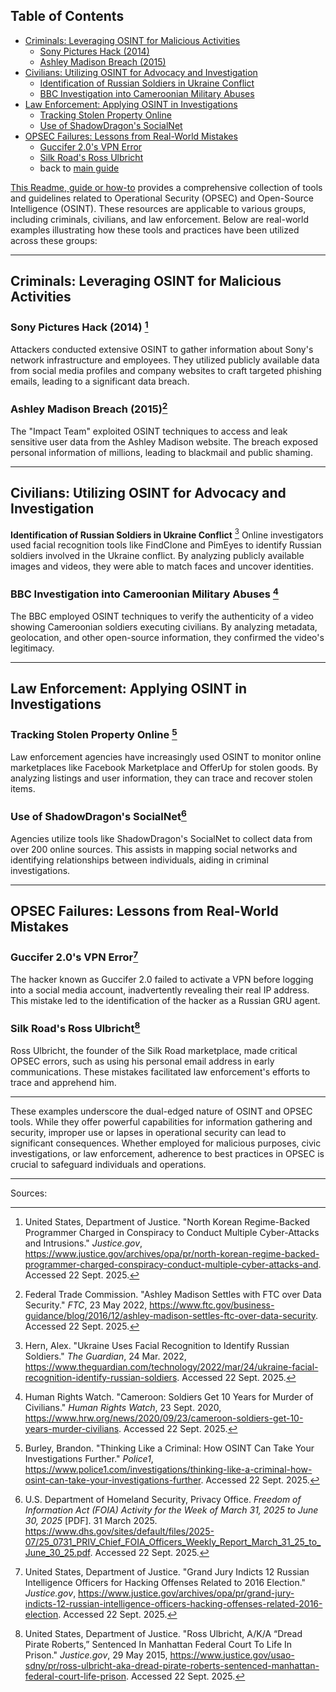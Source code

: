 ## Table of Contents

- [Criminals: Leveraging OSINT for Malicious Activities](#criminals-leveraging-osint-for-malicious-activities)
  - [Sony Pictures Hack (2014)](#sony-pictures-hack-2014)
  - [Ashley Madison Breach (2015)](#ashley-madison-breach-2015)
- [Civilians: Utilizing OSINT for Advocacy and Investigation](#civilians-utilizing-osint-for-advocacy-and-investigation)
  - [Identification of Russian Soldiers in Ukraine Conflict](#identification-of-russian-soldiers-in-ukraine-conflict)
  - [BBC Investigation into Cameroonian Military Abuses](#bbc-investigation-into-cameroonian-military-abuses)
- [Law Enforcement: Applying OSINT in Investigations](#law-enforcement-applying-osint-in-investigations)
  - [Tracking Stolen Property Online](#tracking-stolen-property-online)
  - [Use of ShadowDragon's SocialNet](#use-of-shadowdragons-socialnet)
- [OPSEC Failures: Lessons from Real-World Mistakes](#opsec-failures-lessons-from-real-world-mistakes)
  - [Guccifer 2.0's VPN Error](#guccifer-20s-vpn-error)
  - [Silk Road's Ross Ulbricht](#silk-roads-ross-ulbricht)
  - back to [main guide](../README.md)

[This Readme, guide or how-to](../README.md) provides a comprehensive collection of tools and guidelines related to Operational Security (OPSEC) and Open-Source Intelligence (OSINT). These resources are applicable to various groups, including criminals, civilians, and law enforcement. Below are real-world examples illustrating how these tools and practices have been utilized across these groups:

---

## Criminals: Leveraging OSINT for Malicious Activities

### **Sony Pictures Hack (2014)** [^dojnk]
Attackers conducted extensive OSINT to gather information about Sony's network infrastructure and employees. They utilized publicly available data from social media profiles and company websites to craft targeted phishing emails, leading to a significant data breach. 

### **Ashley Madison Breach (2015)**[^ftcamd]
The "Impact Team" exploited OSINT techniques to access and leak sensitive user data from the Ashley Madison website. The breach exposed personal information of millions, leading to blackmail and public shaming. 

---

## Civilians: Utilizing OSINT for Advocacy and Investigation

**Identification of Russian Soldiers in Ukraine Conflict** [^guardian]
Online investigators used facial recognition tools like FindClone and PimEyes to identify Russian soldiers involved in the Ukraine conflict. By analyzing publicly available images and videos, they were able to match faces and uncover identities. 

### **BBC Investigation into Cameroonian Military Abuses** [^hrwcam]
The BBC employed OSINT techniques to verify the authenticity of a video showing Cameroonian soldiers executing civilians. By analyzing metadata, geolocation, and other open-source information, they confirmed the video's legitimacy. 

---

## Law Enforcement: Applying OSINT in Investigations

### **Tracking Stolen Property Online** [^police1]
Law enforcement agencies have increasingly used OSINT to monitor online marketplaces like Facebook Marketplace and OfferUp for stolen goods. By analyzing listings and user information, they can trace and recover stolen items. 

### **Use of ShadowDragon's SocialNet**[^dhsfoia]
Agencies utilize tools like ShadowDragon's SocialNet to collect data from over 200 online sources. This assists in mapping social networks and identifying relationships between individuals, aiding in criminal investigations. 

---

## OPSEC Failures: Lessons from Real-World Mistakes

### **Guccifer 2.0's VPN Error**[^doj]
The hacker known as Guccifer 2.0 failed to activate a VPN before logging into a social media account, inadvertently revealing their real IP address. This mistake led to the identification of the hacker as a Russian GRU agent. 

### **Silk Road's Ross Ulbricht**[^ulbricht]
Ross Ulbricht, the founder of the Silk Road marketplace, made critical OPSEC errors, such as using his personal email address in early communications. These mistakes facilitated law enforcement's efforts to trace and apprehend him. 

---

These examples underscore the dual-edged nature of OSINT and OPSEC tools. While they offer powerful capabilities for information gathering and security, improper use or lapses in operational security can lead to significant consequences. Whether employed for malicious purposes, civic investigations, or law enforcement, adherence to best practices in OPSEC is crucial to safeguard individuals and operations.

---

Sources:

[^hrwcam]: Human Rights Watch. "Cameroon: Soldiers Get 10 Years for Murder of Civilians." *Human Rights Watch*, 23 Sept. 2020, https://www.hrw.org/news/2020/09/23/cameroon-soldiers-get-10-years-murder-civilians. Accessed 22 Sept. 2025.

[^police1]: Burley, Brandon. "Thinking Like a Criminal: How OSINT Can Take Your Investigations Further." *Police1*, https://www.police1.com/investigations/thinking-like-a-criminal-how-osint-can-take-your-investigations-further. Accessed 22 Sept. 2025.

[^dhsfoia]: U.S. Department of Homeland Security, Privacy Office. *Freedom of Information Act (FOIA) Activity for the Week of March 31, 2025 to June 30, 2025* [PDF]. 31 March 2025. https://www.dhs.gov/sites/default/files/2025-07/25_0731_PRIV_Chief_FOIA_Officers_Weekly_Report_March_31_25_to_June_30_25.pdf. Accessed 22 Sept. 2025.

[^doj]: United States, Department of Justice. "Grand Jury Indicts 12 Russian Intelligence Officers for Hacking Offenses Related to 2016 Election." *Justice.gov*, https://www.justice.gov/archives/opa/pr/grand-jury-indicts-12-russian-intelligence-officers-hacking-offenses-related-2016-election. Accessed 22 Sept. 2025.

[^ftcamd]: Federal Trade Commission. "Ashley Madison Settles with FTC over Data Security." *FTC*, 23 May 2022, https://www.ftc.gov/business-guidance/blog/2016/12/ashley-madison-settles-ftc-over-data-security. Accessed 22 Sept. 2025.

[^dojnk]: United States, Department of Justice. "North Korean Regime-Backed Programmer Charged in Conspiracy to Conduct Multiple Cyber-Attacks and Intrusions." *Justice.gov*, https://www.justice.gov/archives/opa/pr/north-korean-regime-backed-programmer-charged-conspiracy-conduct-multiple-cyber-attacks-and. Accessed 22 Sept. 2025.

[^guardian]: Hern, Alex. "Ukraine Uses Facial Recognition to Identify Russian Soldiers." *The Guardian*, 24 Mar. 2022, https://www.theguardian.com/technology/2022/mar/24/ukraine-facial-recognition-identify-russian-soldiers. Accessed 22 Sept. 2025.

[^ulbricht]: United States, Department of Justice. "Ross Ulbricht, A/K/A “Dread Pirate Roberts,” Sentenced In Manhattan Federal Court To Life In Prison." *Justice.gov*, 29 May 2015, https://www.justice.gov/usao-sdny/pr/ross-ulbricht-aka-dread-pirate-roberts-sentenced-manhattan-federal-court-life-prison. Accessed 22 Sept. 2025.
